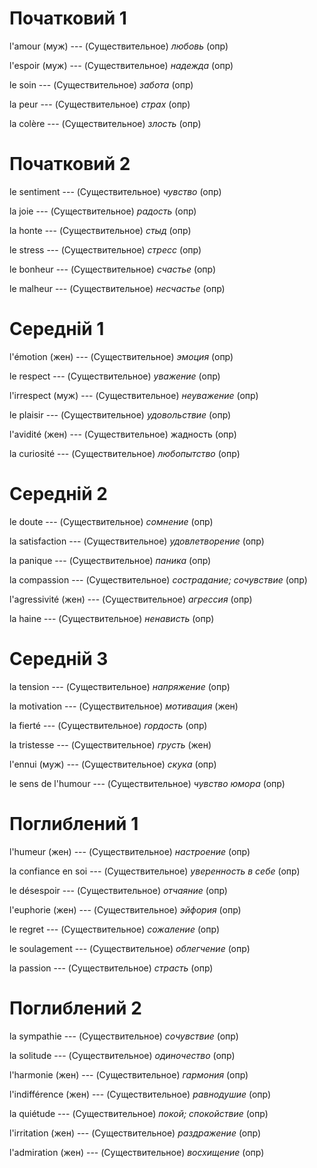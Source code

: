 # Початковий 1

l'amour (муж) --- (Существительное)
*любовь*
(опр)



l'espoir (муж) --- (Существительное)
*надежда*
(опр)



le soin --- (Существительное)
*забота*
(опр)



la peur --- (Существительное)
*страх*
(опр)



la colère --- (Существительное)
*злость*
(опр)



# Початковий 2

le sentiment --- (Существительное)
*чувство*
(опр)



la joie --- (Существительное)
*радость*
(опр)



la honte --- (Существительное)
*стыд*
(опр)



le stress --- (Существительное)
*стресс*
(опр)



le bonheur --- (Существительное)
*счастье*
(опр)



le malheur --- (Существительное)
*несчастье*
(опр)



# Середній 1

l'émotion (жен) --- (Существительное)
*эмоция*
(опр)



le respect --- (Существительное)
*уважение*
(опр)



l'irrespect (муж) --- (Существительное)
*неуважение*
(опр)



le plaisir --- (Существительное)
*удовольствие*
(опр)



l'avidité (жен) --- (Существительное)
жадность
(опр)



la curiosité --- (Существительное)
*любопытство*
(опр)



# Середній 2

le doute --- (Существительное)
*сомнение*
(опр)



la satisfaction --- (Существительное)
*удовлетворение*
(опр)



la panique --- (Существительное)
*паника*
(опр)



la compassion --- (Существительное)
*сострадание; сочувствие*
(опр)



l'agressivité (жен) --- (Существительное)
*агрессия*
(опр)



la haine --- (Существительное)
*ненависть*
(опр)



# Середній 3

la tension --- (Существительное)
*напряжение*
(опр)



la motivation --- (Существительное)
*мотивация*
(жен)



la fierté --- (Существительное)
*гордость*
(опр)



la tristesse --- (Существительное)
*грусть*
(жен)



l'ennui (муж) --- (Существительное)
*скука*
(опр)



le sens de l'humour --- (Существительное)
*чувство юмора*
(опр)



# Поглиблений 1

l'humeur (жен) --- (Существительное)
*настроение*
(опр)



la confiance en soi --- (Существительное)
*уверенность в себе*
(опр)



le désespoir --- (Существительное)
*отчаяние*
(опр)



l'euphorie (жен) --- (Существительное)
*эйфория*
(опр)



le regret --- (Существительное)
*сожаление*
(опр)



le soulagement --- (Существительное)
*облегчение*
(опр)



la passion --- (Существительное)
*страсть*
(опр)



# Поглиблений 2

la sympathie --- (Существительное)
*сочувствие*
(опр)



la solitude --- (Существительное)
*одиночество*
(опр)



l'harmonie (жен) --- (Существительное)
*гармония*
(опр)



l'indifférence (жен) --- (Существительное)
*равнодушие*
(опр)



la quiétude --- (Существительное)
*покой; спокойствие*
(опр)



l'irritation (жен) --- (Существительное)
*раздражение*
(опр)



l'admiration (жен) --- (Существительное)
*восхищение*
(опр)